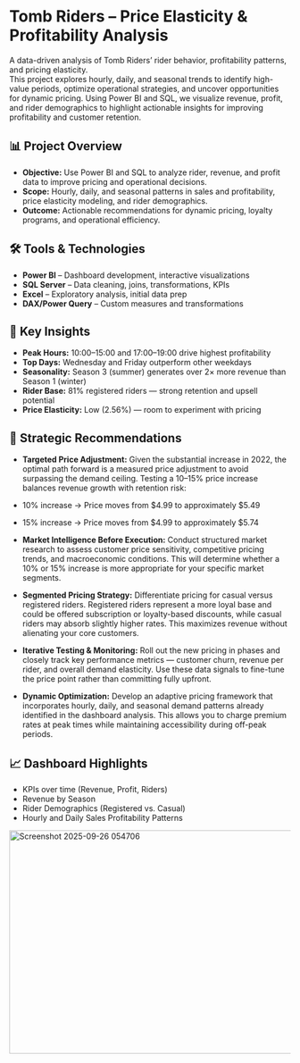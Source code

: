 # Tomb Riders – Price Elasticity & Profitability Analysis  

A data-driven analysis of Tomb Riders’ rider behavior, profitability patterns, and pricing elasticity.  
This project explores hourly, daily, and seasonal trends to identify high-value periods, optimize operational strategies, and uncover opportunities for dynamic pricing. Using Power BI and SQL, we visualize revenue, profit, and rider demographics to highlight actionable insights for improving profitability and customer retention.  


## 📊 Project Overview  

- **Objective:** Use Power BI and SQL to analyze rider, revenue, and profit data to improve pricing and operational decisions.  
- **Scope:** Hourly, daily, and seasonal patterns in sales and profitability, price elasticity modeling, and rider demographics.  
- **Outcome:** Actionable recommendations for dynamic pricing, loyalty programs, and operational efficiency.  


## 🛠 Tools & Technologies  

- **Power BI** – Dashboard development, interactive visualizations  
- **SQL Server** – Data cleaning, joins, transformations, KPIs  
- **Excel** – Exploratory analysis, initial data prep  
- **DAX/Power Query** – Custom measures and transformations  


## 🔎 Key Insights  

- **Peak Hours:** 10:00–15:00 and 17:00–19:00 drive highest profitability  
- **Top Days:** Wednesday and Friday outperform other weekdays  
- **Seasonality:** Season 3 (summer) generates over 2× more revenue than Season 1 (winter)  
- **Rider Base:** 81% registered riders — strong retention and upsell potential  
- **Price Elasticity:** Low (2.56%) — room to experiment with pricing  


## 🚀 Strategic Recommendations

- **Targeted Price Adjustment:**
Given the substantial increase in 2022, the optimal path forward is a measured price adjustment to avoid surpassing the demand ceiling. Testing a 10–15% price increase balances revenue growth with retention risk:

- 10% increase → Price moves from $4.99 to approximately $5.49

- 15% increase → Price moves from $4.99 to approximately $5.74
- **Market Intelligence Before Execution:**
Conduct structured market research to assess customer price sensitivity, competitive pricing trends, and macroeconomic conditions. This will determine whether a 10% or 15% increase is more appropriate for your specific market segments.
- **Segmented Pricing Strategy:**
Differentiate pricing for casual versus registered riders. Registered riders represent a more loyal base and could be offered subscription or loyalty-based discounts, while casual riders may absorb slightly higher rates. This maximizes revenue without alienating your core customers.

- **Iterative Testing & Monitoring:**
Roll out the new pricing in phases and closely track key performance metrics — customer churn, revenue per rider, and overall demand elasticity. Use these data signals to fine-tune the price point rather than committing fully upfront.

- **Dynamic Optimization:**
Develop an adaptive pricing framework that incorporates hourly, daily, and seasonal demand patterns already identified in the dashboard analysis. This allows you to charge premium rates at peak times while maintaining accessibility during off-peak periods.


## 📈 Dashboard Highlights   

- KPIs over time (Revenue, Profit, Riders)  
- Revenue by Season  
- Rider Demographics (Registered vs. Casual)  
- Hourly and Daily Sales Profitability Patterns  
<img width="709" height="400" alt="Screenshot 2025-09-26 054706" src="https://github.com/user-attachments/assets/b49b0e3f-588b-4185-b133-6b0ed463f820" />

